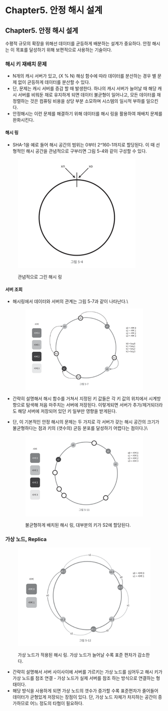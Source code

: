 # Chapter5. 안정 해시 설계

## Chapter5. 안정 해시 설계

수평적 규모의 확장을 위해선 데이터를 균등하게 배분하는 설계가 중요하다. 안정 해시는 이 목표를 달성하기 위해 보편적으로 사용하는 기술이다.

### 해시 키 재배치 문제

* N개의 캐시 서버가 있고, (X % N) 해싱 함수에 따라 데이터를 분산하는 경우 별 문제 없이 균등하게 데이터를 분산할 수 있다.
* 단, 문제는 캐시 서버를 증감 할 때 발생한다. 하나의 캐시 서버가 늘어날 때 해당 캐시 서버를 비워둔 채로 유지하게 되면 데이터 불균형이 일어나고, 모든 데이터를 재정렬하는 것은 컴퓨팅 비용을 상당 부분 소모하며 시스템의 일시적 부하를 일으킨다.
* 안정해시는 이런 문제를 해결하기 위해 데이터를 해시 링을 활용하여 재배치 문제를 완화시킨다.

#### 해시 링

* SHA-1을 예로 들어 해시 공간의 범위는 0부터 2^160-1까지로 할당된다. 이 때 선형적인 해시 공간을 관념적으로 구부리면 그림 5-4와 같이 구성할 수 있다.

<figure><img src="../.gitbook/assets/image (5).png" alt="" width="375"><figcaption><p>관념적으로 그린 해시 링</p></figcaption></figure>

#### 서버 조회

*   해시링에서 데이터와 서버의 관계는 그림 5-7과 같이 나타난다.\


    <figure><img src="../.gitbook/assets/image (6).png" alt="" width="375"><figcaption></figcaption></figure>
* 간략히 설명해서 해시 함수를 거쳐서 지정된 키 값들은 각 키 값의 위치에서 시계방향으로 탐색해 처음 마주치는 서버에 저장된다. 이렇게되면 서버가 추가/제거되더라도 해당 서버에 저장되어 있던 키 일부만 영향을 받게된다.
*   단, 이 기본적인 안정 해시의 문제는 두 가지로 각 서버가 갖는 해시 공간의 크기가 불균형하다는 점과 키의 (갯수의) 균등 분포를 달성하기 어렵다는 점이다.}\


    <figure><img src="../.gitbook/assets/image (8).png" alt="" width="375"><figcaption><p>불균형하게 배치된 해시 링, 대부분의 키가 S2에 할당된다.</p></figcaption></figure>

### 가상 노드, Replica

<figure><img src="../.gitbook/assets/image (10).png" alt="" width="563"><figcaption><p>가상 노드가 적용된 해시 링. 가상 노드가 늘어날 수록 표준 편차가 감소한다.</p></figcaption></figure>

* 간략히 설명해서 서버 사이사이에 서버를 가르키는 가상 노드를 심어두고 해시 키가 가상 노드를 참조 연결 - 가상 노드가 실제 서버를 참조 하는 방식으로 연결하는 형태이다.
* 해당 방식을 사용하게 되면 가상 노드의 갯수가 증가할 수록 표준편차가 줄어들어 데이터가 균형있게 저장되는 장점이 있다. 단, 가상 노드 자체가 차지하는 공간이 증가하므로 어느 정도의 타협이 필요하다.
